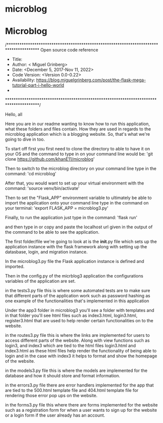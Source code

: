 # microblog
# Microblog

/***************************************************************************************
Open source code reference
*    Title: <The Flask Mega Tutorial part I-X>
*    Author: < Miguel Grinberg>
*    Date: <December 5, 2017-Nov 11, 2022>
*    Code Version: <Version 0.0-0.22>
*    Availability: https://blog.miguelgrinberg.com/post/the-flask-mega-tutorial-part-i-hello-world
*
***************************************************************************************/

Hello, all

Here you are in our readme wanting to know how to run this application, what these folders and files contain. How they are used in regards to the microblog application which is a blogging website. So, that's what we're going to dive in too.

To start off first you first need to clone the directory to able to have it on your OS and the command to type in on your command line would be: 'git clone https://github.com/khanE11/microblog'

Then to switch to the microblog directory on your command line type in the
command: 'cd microblog'

After that, you would want to set up your virtual environment with the command: 'source venv/bin/activate'

 Then to set the "Flask_APP" environment variable to ultimately be able to import the application onto your command line type in the command on your terminal: 'export FLASK_APP = microblog3.py' 
 
 Finally, to run the application just type in the command: 'flask run'
 
 and then type in or copy and paste the localhost url given in the output of the command to be able to see the application.

The first folder/file we're going to look at is the __init__.py file which sets up the application instance with the flask framework along with setting up the datasbase, login, and migration instance.

In the microblog3.py file the Flask application instance is defined and imported.

Then in the config.py of the micrblog3 application the configurations variables of the application are set.

in the tests3.py file this is where some automated tests are to make sure that different parts of the application work such as password hashing as one example of the functionalities that's implemented in this application

Under the app3 folder in microblog3 you'll see a folder with templates and in that folder you'll see html files such as index3.html, login3.html, register3.html that are used to help render certain functionalities on to the website.

in the routes3.py file this is where the links are implemented for users to access different parts of the website. Along with view functions such as login3, and index3 which are tied to the html files login3.html and index3.html as these html files help render the functionality of being able to login and in the case with index3 it helps to format and show the homepage of the website.

in the models3.py file this is where the models are implemented for the database and how it should store and format information. 

in the errors3.py file there are error handlers implemented for the app that are tied to the 500.html template file and 404.html template file for rendering those error pop ups on the website.

in the forms3.py file this where there are forms implemented for the website such as a registration form for when a user wants to sign up for the website or a login form if the user already has an account.  